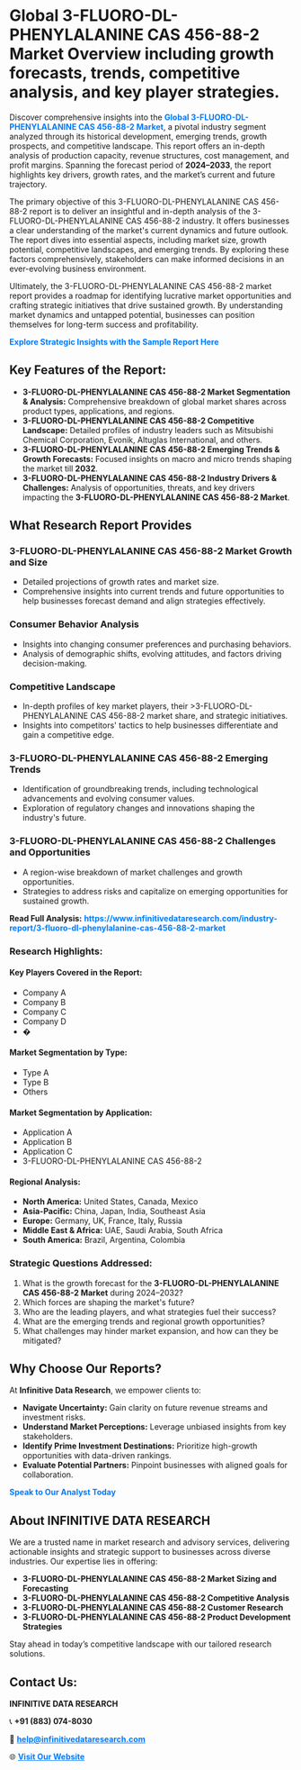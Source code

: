 <h1>Global 3-FLUORO-DL-PHENYLALANINE CAS 456-88-2 Market Overview including growth forecasts, trends, competitive analysis, and key player strategies.</h1>
<p>
Discover comprehensive insights into the 
<a href="https://www.infinitivedataresearch.com/industry-report/3-fluoro-dl-phenylalanine-cas-456-88-2-market" rel="dofollow" style="color: #007BFF; text-decoration: none;"><strong>Global 3-FLUORO-DL-PHENYLALANINE CAS 456-88-2 Market</strong></a>, a pivotal industry segment analyzed through its historical development, emerging trends, growth prospects, and competitive landscape. This report offers an in-depth analysis of production capacity, revenue structures, cost management, and profit margins. Spanning the forecast period of <strong>2024–2033</strong>, the report highlights key drivers, growth rates, and the market’s current and future trajectory.
</p>
<p>
The primary objective of this 3-FLUORO-DL-PHENYLALANINE CAS 456-88-2 report is to deliver an insightful and in-depth analysis of the 3-FLUORO-DL-PHENYLALANINE CAS 456-88-2 industry. It offers businesses a clear understanding of the market's current dynamics and future outlook. The report dives into essential aspects, including market size, growth potential, competitive landscapes, and emerging trends. By exploring these factors comprehensively, stakeholders can make informed decisions in an ever-evolving business environment.
</p>
<p>
Ultimately, the 3-FLUORO-DL-PHENYLALANINE CAS 456-88-2 market report provides a roadmap for identifying lucrative market opportunities and crafting strategic initiatives that drive sustained growth. By understanding market dynamics and untapped potential, businesses can position themselves for long-term success and profitability.
</p>
<p>
<a href="https://www.infinitivedataresearch.com/request-sample/reportId=101763" style="color: #007BFF; text-decoration: none;"><strong>Explore Strategic Insights with the Sample Report Here</strong></a>
</p>

<h2>Key Features of the Report:</h2>
<ul>
<li><strong>3-FLUORO-DL-PHENYLALANINE CAS 456-88-2 Market Segmentation & Analysis:</strong> Comprehensive breakdown of global market shares across product types, applications, and regions.</li>
<li><strong>3-FLUORO-DL-PHENYLALANINE CAS 456-88-2 Competitive Landscape:</strong> Detailed profiles of industry leaders such as Mitsubishi Chemical Corporation, Evonik, Altuglas International, and others.</li>
<li><strong>3-FLUORO-DL-PHENYLALANINE CAS 456-88-2 Emerging Trends & Growth Forecasts:</strong> Focused insights on macro and micro trends shaping the market till <strong>2032</strong>.</li>
<li><strong>3-FLUORO-DL-PHENYLALANINE CAS 456-88-2 Industry Drivers & Challenges:</strong> Analysis of opportunities, threats, and key drivers impacting the <strong>3-FLUORO-DL-PHENYLALANINE CAS 456-88-2 Market</strong>.</li>
</ul>

<h2>What Research Report Provides</h2>
<h3>3-FLUORO-DL-PHENYLALANINE CAS 456-88-2 Market Growth and Size</h3>
<ul>
<li>Detailed projections of growth rates and market size.</li>
<li>Comprehensive insights into current trends and future opportunities to help businesses forecast demand and align strategies effectively.</li>
</ul>

<h3>Consumer Behavior Analysis</h3>
<ul>
<li>Insights into changing consumer preferences and purchasing behaviors.</li>
<li>Analysis of demographic shifts, evolving attitudes, and factors driving decision-making.</li>
</ul>

<h3>Competitive Landscape</h3>
<ul>
<li>In-depth profiles of key market players, their >3-FLUORO-DL-PHENYLALANINE CAS 456-88-2 market share, and strategic initiatives.</li>
<li>Insights into competitors' tactics to help businesses differentiate and gain a competitive edge.</li>
</ul>

<h3>3-FLUORO-DL-PHENYLALANINE CAS 456-88-2 Emerging Trends</h3>
<ul>
<li>Identification of groundbreaking trends, including technological advancements and evolving consumer values.</li>
<li>Exploration of regulatory changes and innovations shaping the industry's future.</li>
</ul>

<h3>3-FLUORO-DL-PHENYLALANINE CAS 456-88-2 Challenges and Opportunities</h3>
<ul>
<li>A region-wise breakdown of market challenges and growth opportunities.</li>
<li>Strategies to address risks and capitalize on emerging opportunities for sustained growth.</li>
</ul>
<p><strong>Read Full Analysis:</strong> <a href="https://www.infinitivedataresearch.com/industry-report/3-fluoro-dl-phenylalanine-cas-456-88-2-market" rel="dofollow" style="color: #007BFF; text-decoration: none;"><strong>https://www.infinitivedataresearch.com/industry-report/3-fluoro-dl-phenylalanine-cas-456-88-2-market</strong></a></p>
<h3>Research Highlights:</h3>
<h4>Key Players Covered in the Report:</h4>
<ul><li>Company A</li><li>Company B</li><li>Company C</li><li>Company D</li><li>�</li></ul>
<h4>Market Segmentation by Type:</h4>
<ul><li>Type A</li><li>Type B</li><li>Others</li></ul>
<h4>Market Segmentation by Application:</h4>
<ul><li>Application A</li><li>Application B</li><li>Application C</li><li>3-FLUORO-DL-PHENYLALANINE CAS 456-88-2</li></ul>

<h4>Regional Analysis:</h4>
<ul>
<li><strong>North America:</strong> United States, Canada, Mexico</li>
<li><strong>Asia-Pacific:</strong> China, Japan, India, Southeast Asia</li>
<li><strong>Europe:</strong> Germany, UK, France, Italy, Russia</li>
<li><strong>Middle East & Africa:</strong> UAE, Saudi Arabia, South Africa</li>
<li><strong>South America:</strong> Brazil, Argentina, Colombia</li>
</ul>

<h3>Strategic Questions Addressed:</h3>
<ol>
<li>What is the growth forecast for the <strong>3-FLUORO-DL-PHENYLALANINE CAS 456-88-2 Market</strong> during 2024–2032?</li>
<li>Which forces are shaping the market's future?</li>
<li>Who are the leading players, and what strategies fuel their success?</li>
<li>What are the emerging trends and regional growth opportunities?</li>
<li>What challenges may hinder market expansion, and how can they be mitigated?</li>
</ol>

<h2>Why Choose Our Reports?</h2>
<p>At <strong>Infinitive Data Research</strong>, we empower clients to:</p>
<ul>
<li><strong>Navigate Uncertainty:</strong> Gain clarity on future revenue streams and investment risks.</li>
<li><strong>Understand Market Perceptions:</strong> Leverage unbiased insights from key stakeholders.</li>
<li><strong>Identify Prime Investment Destinations:</strong> Prioritize high-growth opportunities with data-driven rankings.</li>
<li><strong>Evaluate Potential Partners:</strong> Pinpoint businesses with aligned goals for collaboration.</li>
</ul>
<p><a href="https://www.infinitivedataresearch.com/industry-report/3-fluoro-dl-phenylalanine-cas-456-88-2-market" rel="dofollow" style="color: #007BFF; text-decoration: none;"><strong>Speak to Our Analyst Today</strong></a></p>

<h2>About INFINITIVE DATA RESEARCH</h2>
<p>We are a trusted name in market research and advisory services, delivering actionable insights and strategic support to businesses across diverse industries. Our expertise lies in offering:</p>
<ul>
<li><strong>3-FLUORO-DL-PHENYLALANINE CAS 456-88-2 Market Sizing and Forecasting</strong></li>
<li><strong>3-FLUORO-DL-PHENYLALANINE CAS 456-88-2 Competitive Analysis</strong></li>
<li><strong>3-FLUORO-DL-PHENYLALANINE CAS 456-88-2 Customer Research</strong></li>
<li><strong>3-FLUORO-DL-PHENYLALANINE CAS 456-88-2 Product Development Strategies</strong></li>
</ul>
<p>Stay ahead in today’s competitive landscape with our tailored research solutions.</p>

<h2>Contact Us:</h2>
<p><strong>INFINITIVE DATA RESEARCH</strong></p>
<p>📞 <strong>+91 (883) 074-8030</strong></p>
<p>📧 <strong><a href="mailto:help@infinitivedataresearch.com" style="color: #007BFF;">help@infinitivedataresearch.com</a></strong></p>
<p>🌐 <strong><a href="https://www.infinitivedataresearch.com" rel="dofollow" style="color: #007BFF;">Visit Our Website</a></strong></p>